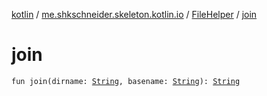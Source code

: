 [kotlin](../../index.md) / [me.shkschneider.skeleton.kotlin.io](../index.md) / [FileHelper](index.md) / [join](./join.md)

# join

`fun join(dirname: `[`String`](https://kotlinlang.org/api/latest/jvm/stdlib/kotlin/-string/index.html)`, basename: `[`String`](https://kotlinlang.org/api/latest/jvm/stdlib/kotlin/-string/index.html)`): `[`String`](https://kotlinlang.org/api/latest/jvm/stdlib/kotlin/-string/index.html)